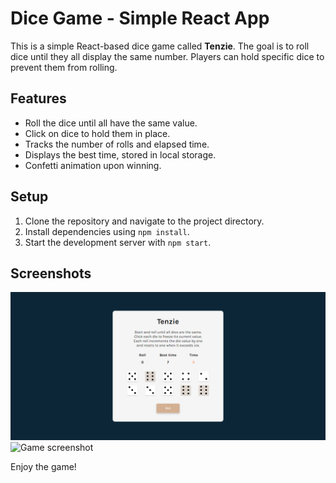 # Dice Game - Simple React App

This is a simple React-based dice game called **Tenzie**. The goal is to roll dice until they all display the same number. Players can hold specific dice to prevent them from rolling.

## Features

* Roll the dice until all have the same value.
* Click on dice to hold them in place.
* Tracks the number of rolls and elapsed time.
* Displays the best time, stored in local storage.
* Confetti animation upon winning.

## Setup

1. Clone the repository and navigate to the project directory.
2. Install dependencies using `npm install`.
3. Start the development server with `npm start`.

## Screenshots

![Game screenshot](./screenshots/tenzie-screenshot.png)
![Game screenshot](./screenshots/tenzie-screenshot-2.png)

Enjoy the game!


